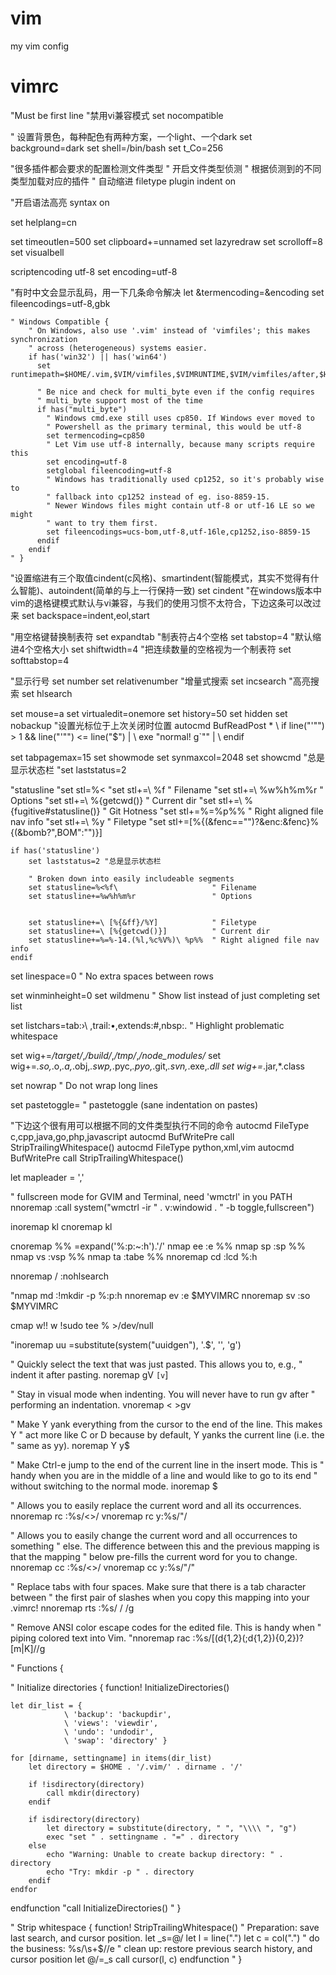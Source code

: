 # vim
my vim config
# vimrc

"Must be first line
"禁用vi兼容模式
set nocompatible

" 设置背景色，每种配色有两种方案，一个light、一个dark
set background=dark
set shell=/bin/bash
set t_Co=256

"很多插件都会要求的配置检测文件类型
" 开启文件类型侦测
" 根据侦测到的不同类型加载对应的插件
" 自动缩进
filetype plugin indent on

"开启语法高亮
syntax on

set helplang=cn

set timeoutlen=500
set clipboard+=unnamed
set lazyredraw
set scrolloff=8
set visualbell

scriptencoding utf-8
set encoding=utf-8

"有时中文会显示乱码，用一下几条命令解决
let &termencoding=&encoding
set fileencodings=utf-8,gbk

    " Windows Compatible {
        " On Windows, also use '.vim' instead of 'vimfiles'; this makes synchronization
        " across (heterogeneous) systems easier.
        if has('win32') || has('win64')
          set runtimepath=$HOME/.vim,$VIM/vimfiles,$VIMRUNTIME,$VIM/vimfiles/after,$HOME/.vim/after

          " Be nice and check for multi_byte even if the config requires
          " multi_byte support most of the time
          if has("multi_byte")
            " Windows cmd.exe still uses cp850. If Windows ever moved to
            " Powershell as the primary terminal, this would be utf-8
            set termencoding=cp850
            " Let Vim use utf-8 internally, because many scripts require this
            set encoding=utf-8
            setglobal fileencoding=utf-8
            " Windows has traditionally used cp1252, so it's probably wise to
            " fallback into cp1252 instead of eg. iso-8859-15.
            " Newer Windows files might contain utf-8 or utf-16 LE so we might
            " want to try them first.
            set fileencodings=ucs-bom,utf-8,utf-16le,cp1252,iso-8859-15
          endif
        endif
    " }

"设置缩进有三个取值cindent(c风格)、smartindent(智能模式，其实不觉得有什么智能)、autoindent(简单的与上一行保持一致)
set cindent
"在windows版本中vim的退格键模式默认与vi兼容，与我们的使用习惯不太符合，下边这条可以改过来
set backspace=indent,eol,start

"用空格键替换制表符
set expandtab
"制表符占4个空格
set tabstop=4
"默认缩进4个空格大小
set shiftwidth=4
"把连续数量的空格视为一个制表符
set softtabstop=4

"显示行号
set number
set relativenumber
"增量式搜索
set incsearch
"高亮搜索
set hlsearch

set mouse=a
set virtualedit=onemore
set history=50
set hidden
set nobackup
"设置光标位于上次关闭时位置
autocmd BufReadPost *
            \ if line("'\"") > 1 && line("'\"") <= line("$") |
            \   exe "normal! g`\"" |
            \ endif

set tabpagemax=15
set showmode
set synmaxcol=2048
set showcmd
"总是显示状态栏
"set laststatus=2

"statusline
"set stl=%<
"set stl+=\ %f                     " Filename
"set stl+=\ %w%h%m%r                 " Options
"set stl+=\ %{getcwd()}          " Current dir
"set stl+=\ %{fugitive#statusline()} " Git Hotness
"set stl+=%=%p%%  " Right aligned file nav info
"set stl+=\ %y            " Filetype
"set stl+=\[%{(&fenc==\"\")?&enc:&fenc}%{(&bomb?\",BOM\":\"\")}]


    if has('statusline')
        set laststatus=2 "总是显示状态栏

        " Broken down into easily includeable segments
        set statusline=%<%f\                     " Filename
        set statusline+=%w%h%m%r                 " Options


        set statusline+=\ [%{&ff}/%Y]            " Filetype
        set statusline+=\ [%{getcwd()}]          " Current dir
        set statusline+=%=%-14.(%l,%c%V%)\ %p%%  " Right aligned file nav info
    endif


set linespace=0                 " No extra spaces between rows

set winminheight=0
set wildmenu                    " Show list instead of just completing
set list

set listchars=tab:›\ ,trail:•,extends:#,nbsp:. " Highlight problematic whitespace

set wig+=*/target/*,*/build/*,*/tmp/*,*/node_modules/*
set wig+=*.so,*.o,*.a,*.obj,*.swp,*.pyc,*.pyo,*.git,*.svn,*.exe,*.dll
set wig+=*.jar,*.class

set nowrap                      " Do not wrap long lines

set pastetoggle=<F12>           " pastetoggle (sane indentation on pastes)

"下边这个很有用可以根据不同的文件类型执行不同的命令
autocmd FileType c,cpp,java,go,php,javascript autocmd BufWritePre <buffer> call StripTrailingWhitespace()
autocmd FileType python,xml,vim autocmd BufWritePre <buffer> call StripTrailingWhitespace()

let mapleader = ','

" fullscreen mode for GVIM and Terminal, need 'wmctrl' in you PATH
nnoremap <silent> <F11> :call system("wmctrl -ir " . v:windowid . " -b toggle,fullscreen")<CR>

inoremap kl <esc>
cnoremap kl <esc>

cnoremap %% <C-R>=expand('%:p:~:h').'/'<cr>
nmap <leader>ee :e %%
nmap <leader>sp :sp %%
nmap <leader>vs :vsp %%
nmap <leader>ta :tabe %%
nnoremap <leader>cd :lcd %:h<CR>

nnoremap <leader>/ :nohlsearch<CR>

"nmap <leader>md :!mkdir -p %:p:h<CR>
nnoremap <leader>ev :e $MYVIMRC<CR>
nnoremap <leader>sv :so $MYVIMRC<CR>

cmap w!! w !sudo tee % >/dev/null

"inoremap <leader>uu <C-r>=substitute(system("uuidgen"), '.$', '', 'g')<CR>

" Quickly select the text that was just pasted. This allows you to, e.g.,
" indent it after pasting.
noremap gV `[v`]

" Stay in visual mode when indenting. You will never have to run gv after
" performing an indentation.
vnoremap < <gv
vnoremap > >gv

" Make Y yank everything from the cursor to the end of the line. This makes Y
" act more like C or D because by default, Y yanks the current line (i.e. the
" same as yy).
noremap Y y$

" Make Ctrl-e jump to the end of the current line in the insert mode. This is
" handy when you are in the middle of a line and would like to go to its end
" without switching to the normal mode.
inoremap <C-e> <C-o>$

" Allows you to easily replace the current word and all its occurrences.
nnoremap <Leader>rc :%s/<<C-r><C-w>>/
vnoremap <Leader>rc y:%s/<C-r>"/

" Allows you to easily change the current word and all occurrences to something
" else. The difference between this and the previous mapping is that the mapping
" below pre-fills the current word for you to change.
nnoremap <Leader>cc :%s/<<C-r><C-w>>/<C-r><C-w>
vnoremap <Leader>cc y:%s/<C-r>"/<C-r>"

" Replace tabs with four spaces. Make sure that there is a tab character between
" the first pair of slashes when you copy this mapping into your .vimrc!
nnoremap <Leader>rts :%s/ /    /g<CR>

" Remove ANSI color escape codes for the edited file. This is handy when
" piping colored text into Vim.
"nnoremap <Leader>rac :%s/<C-v><Esc>[(d{1,2}(;d{1,2}){0,2})?[m|K]//g<CR>


" Functions {

" Initialize directories {
function! InitializeDirectories()

    let dir_list = {
                \ 'backup': 'backupdir',
                \ 'views': 'viewdir',
                \ 'undo': 'undodir',
                \ 'swap': 'directory' }

    for [dirname, settingname] in items(dir_list)
        let directory = $HOME . '/.vim/' . dirname . '/'

        if !isdirectory(directory)
            call mkdir(directory)
        endif

        if isdirectory(directory)
            let directory = substitute(directory, " ", "\\\\ ", "g")
            exec "set " . settingname . "=" . directory
        else
            echo "Warning: Unable to create backup directory: " . directory
            echo "Try: mkdir -p " . directory
        endif
    endfor
endfunction
"call InitializeDirectories()
" }

" Strip whitespace {
function! StripTrailingWhitespace()
    " Preparation: save last search, and cursor position.
    let _s=@/
    let l = line(".")
    let c = col(".")
    " do the business:
    %s/\s\+$//e
    " clean up: restore previous search history, and cursor position
    let @/=_s
    call cursor(l, c)
endfunction
" }
